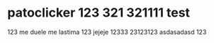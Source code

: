 
# patoclicker 123 321 321111 test 
123
me duele me lastima 123 jejeje 12333 23123123
asdasadasd
123


